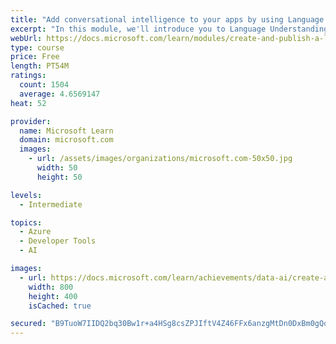 ```yaml
---
title: "Add conversational intelligence to your apps by using Language Understanding Intelligent Service (LUIS)"
excerpt: "In this module, we'll introduce you to Language Understanding Intelligent Service (LUIS) and show how to build and publish a LUIS model"
webUrl: https://docs.microsoft.com/learn/modules/create-and-publish-a-luis-model/
type: course
price: Free
length: PT54M
ratings:
  count: 1504
  average: 4.6569147
heat: 52

provider:
  name: Microsoft Learn
  domain: microsoft.com
  images:
    - url: /assets/images/organizations/microsoft.com-50x50.jpg
      width: 50
      height: 50

levels:
  - Intermediate

topics:
  - Azure
  - Developer Tools
  - AI

images:
  - url: https://docs.microsoft.com/learn/achievements/data-ai/create-and-publish-a-luis-model-social.png
    width: 800
    height: 400
    isCached: true

secured: "B9TuoW7IIDQ2bq30Bw1r+a4HSg8csZPJIftV4Z46FFx6anzgMtDn0DxBm0gQoE2eOjKnmVcI6zZfCeUO48MUrDpJvVfSY+Cj0IaxTs/xNSHnTaxGKVUMT/A569qu/ob+KTdtoStdPrpCtzvZ6tOzQ8KKmvLtLIJrcgh37nvKC3JOGjJfNYf5bs73SEb2CO+goJo3MTRo06M3QjXNqpPrW8ZAp8fljzMtSJL21fJFnhmW/G+SkIX62kbvpekdRn1zgXXPIpW1oM/ZtR4XKiSn9fzmO7+1xmdN1khYjd4ay3oP+7HO8FvOHHHBDg4QFK63vzuW/9ULIL0WOYNg46KPK/Cb4HMK8uhNBaMkx/CaIFc5mybtCjJYcm5lVP+6fNtRUeRzZN8zetpz+uDs8a+u5p6MsxUFZHbJIVZWD3WYooA=;hH3Cs6BnfYBwVjUBnt9sxQ=="
---
```


